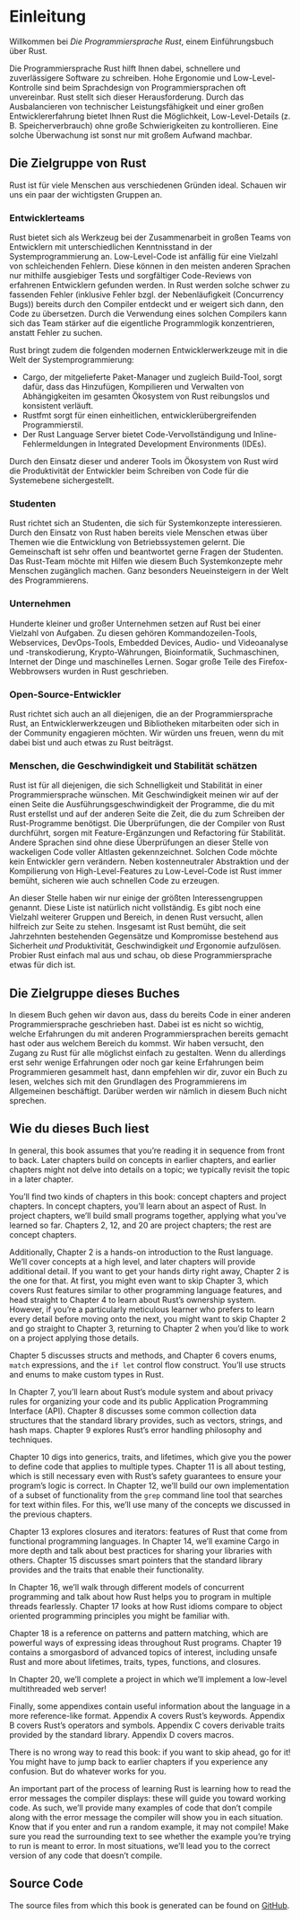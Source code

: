 # Einleitung

Willkommen bei *Die Programmiersprache Rust*, einem Einführungsbuch über Rust.

Die Programmiersprache Rust hilft Ihnen dabei, schnellere und zuverlässigere Software zu schreiben. Hohe Ergonomie und Low-Level-Kontrolle sind beim Sprachdesign von Programmiersprachen oft unvereinbar. Rust stellt sich dieser Herausforderung. Durch das Ausbalancieren von technischer Leistungsfähigkeit und einer großen Entwicklererfahrung bietet Ihnen Rust die Möglichkeit, Low-Level-Details (z. B. Speicherverbrauch) ohne große Schwierigkeiten zu kontrollieren. Eine solche Überwachung ist sonst nur mit großem Aufwand machbar.

## Die Zielgruppe von Rust

Rust ist für viele Menschen aus verschiedenen Gründen ideal. Schauen wir uns ein paar der wichtigsten Gruppen an.

### Entwicklerteams

Rust bietet sich als Werkzeug bei der Zusammenarbeit in großen Teams von Entwicklern mit unterschiedlichen Kenntnisstand in der Systemprogrammierung an. Low-Level-Code ist anfällig für eine Vielzahl von schleichenden Fehlern. Diese können in den meisten anderen Sprachen nur mithilfe ausgiebiger Tests und sorgfältiger Code-Reviews von erfahrenen Entwicklern gefunden werden. In Rust werden solche schwer zu fassenden Fehler (inklusive Fehler bzgl. der Nebenläufigkeit (Concurrency Bugs)) bereits durch den Compiler entdeckt und er weigert sich dann, den Code zu übersetzen. Durch die Verwendung eines solchen Compilers kann sich das Team stärker auf die eigentliche Programmlogik konzentrieren, anstatt Fehler zu suchen.

Rust bringt zudem die folgenden modernen Entwicklerwerkzeuge mit in die Welt der Systemprogrammierung:

* Cargo, der mitgelieferte Paket-Manager und zugleich Build-Tool,
  sorgt dafür, dass das Hinzufügen, Kompilieren und Verwalten von
  Abhängigkeiten im gesamten Ökosystem von Rust reibungslos und
  konsistent verläuft.
* Rustfmt sorgt für einen einheitlichen, entwicklerübergreifenden Programmierstil.
* Der Rust Language Server bietet Code-Vervollständigung und Inline-Fehlermeldungen
  in Integrated Development Environments (IDEs).

Durch den Einsatz dieser und anderer Tools im Ökosystem von Rust wird die Produktivität der Entwickler beim Schreiben von Code für die Systemebene sichergestellt.

### Studenten

Rust richtet sich an Studenten, die sich für Systemkonzepte interessieren. Durch den Einsatz von Rust haben bereits viele Menschen etwas über Themen wie die Entwicklung von Betriebssystemen gelernt. Die Gemeinschaft ist sehr offen und beantwortet gerne Fragen der Studenten. Das Rust-Team möchte mit Hilfen wie diesem Buch Systemkonzepte mehr Menschen zugänglich machen. Ganz besonders Neueinsteigern in der Welt des Programmierens.

### Unternehmen

Hunderte kleiner und großer Unternehmen setzen auf Rust bei einer Vielzahl von Aufgaben. Zu diesen gehören Kommandozeilen-Tools, Webservices, DevOps-Tools, Embedded Devices, Audio- und Videoanalyse und -transkodierung, Krypto-Währungen, Bioinformatik, Suchmaschinen, Internet der Dinge und maschinelles Lernen. Sogar große Teile des Firefox-Webbrowsers wurden in Rust geschrieben.

### Open-Source-Entwickler

Rust richtet sich auch an all diejenigen, die an der Programmiersprache Rust, an Entwicklerwerkzeugen und Bibliotheken mitarbeiten oder sich in der Community engagieren möchten. Wir würden uns freuen, wenn du mit dabei bist und auch etwas zu Rust beiträgst.

### Menschen, die Geschwindigkeit und Stabilität schätzen

Rust ist für all diejenigen, die sich Schnelligkeit und Stabilität in einer Programmiersprache wünschen. Mit Geschwindigkeit meinen wir auf der einen Seite die Ausführungsgeschwindigkeit der Programme, die du mit Rust erstellst und auf der anderen Seite die Zeit, die du zum Schreiben der Rust-Programme benötigst. Die Überprüfungen, die der Compiler von Rust durchführt, sorgen mit Feature-Ergänzungen und Refactoring für Stabilität. Andere Sprachen sind ohne diese Überprüfungen an dieser Stelle von wackeligen Code voller Altlasten gekennzeichnet. Solchen Code möchte kein Entwickler gern verändern. Neben kostenneutraler Abstraktion und der Kompilierung von High-Level-Features zu Low-Level-Code ist Rust immer bemüht, sicheren wie auch schnellen Code zu erzeugen.

An dieser Stelle haben wir nur einige der größten Interessengruppen genannt. Diese Liste ist natürlich nicht vollständig. Es gibt noch eine Vielzahl weiterer Gruppen und Bereich, in denen Rust versucht, allen hilfreich zur Seite zu stehen. Insgesamt ist Rust bemüht, die seit Jahrzehnten bestehenden Gegensätze und Kompromisse bestehend aus Sicherheit *und* Produktivität, Geschwindigkeit *und* Ergonomie aufzulösen. Probier Rust einfach mal aus und schau, ob diese Programmiersprache etwas für dich ist.

## Die Zielgruppe dieses Buches

In diesem Buch gehen wir davon aus, dass du bereits Code in einer anderen Programmiersprache geschrieben hast. Dabei ist es nicht so wichtig, welche Erfahrungen du mit anderen Programmiersprachen bereits gemacht hast oder aus welchem Bereich du kommst. Wir haben versucht, den Zugang zu Rust für alle möglichst einfach zu gestalten. Wenn du allerdings erst sehr wenige Erfahrungen oder noch gar keine Erfahrungen beim Programmieren gesammelt hast, dann empfehlen wir dir, zuvor ein Buch zu lesen, welches sich mit den Grundlagen des Programmierens im Allgemeinen beschäftigt. Darüber werden wir nämlich in diesem Buch nicht sprechen.

## Wie du dieses Buch liest

In general, this book assumes that you’re reading it in sequence from front to
back. Later chapters build on concepts in earlier chapters, and earlier
chapters might not delve into details on a topic; we typically revisit the
topic in a later chapter.

You’ll find two kinds of chapters in this book: concept chapters and project
chapters. In concept chapters, you’ll learn about an aspect of Rust. In project
chapters, we’ll build small programs together, applying what you’ve learned so
far. Chapters 2, 12, and 20 are project chapters; the rest are concept chapters.

Additionally, Chapter 2 is a hands-on introduction to the Rust language. We’ll
cover concepts at a high level, and later chapters will provide additional
detail. If you want to get your hands dirty right away, Chapter 2 is the one
for that. At first, you might even want to skip Chapter 3, which covers Rust
features similar to other programming language features, and head straight to
Chapter 4 to learn about Rust’s ownership system. However, if you’re a
particularly meticulous learner who prefers to learn every detail before moving
onto the next, you might want to skip Chapter 2 and go straight to Chapter 3,
returning to Chapter 2 when you’d like to work on a project applying those
details.

Chapter 5 discusses structs and methods, and Chapter 6 covers enums, `match`
expressions, and the `if let` control flow construct. You’ll use structs and
enums to make custom types in Rust.

In Chapter 7, you’ll learn about Rust’s module system and about privacy rules
for organizing your code and its public Application Programming Interface
(API). Chapter 8 discusses some common collection data structures that the
standard library provides, such as vectors, strings, and hash maps. Chapter 9
explores Rust’s error handling philosophy and techniques.

Chapter 10 digs into generics, traits, and lifetimes, which give you the power
to define code that applies to multiple types. Chapter 11 is all about testing,
which is still necessary even with Rust’s safety guarantees to ensure your
program’s logic is correct. In Chapter 12, we’ll build our own implementation
of a subset of functionality from the `grep` command line tool that searches
for text within files. For this, we’ll use many of the concepts we discussed in
the previous chapters.

Chapter 13 explores closures and iterators: features of Rust that come from
functional programming languages. In Chapter 14, we’ll examine Cargo in more
depth and talk about best practices for sharing your libraries with others.
Chapter 15 discusses smart pointers that the standard library provides and the
traits that enable their functionality.

In Chapter 16, we’ll walk through different models of concurrent programming
and talk about how Rust helps you to program in multiple threads fearlessly.
Chapter 17 looks at how Rust idioms compare to object oriented programming
principles you might be familiar with.

Chapter 18 is a reference on patterns and pattern matching, which are powerful
ways of expressing ideas throughout Rust programs. Chapter 19 contains a
smorgasbord of advanced topics of interest, including unsafe Rust and more
about lifetimes, traits, types, functions, and closures.

In Chapter 20, we’ll complete a project in which we’ll implement a low-level
multithreaded web server!

Finally, some appendixes contain useful information about the language in a
more reference-like format. Appendix A covers Rust’s keywords. Appendix B
covers Rust’s operators and symbols. Appendix C covers derivable traits
provided by the standard library. Appendix D covers macros.

There is no wrong way to read this book: if you want to skip ahead, go for it!
You might have to jump back to earlier chapters if you experience any
confusion. But do whatever works for you.

An important part of the process of learning Rust is learning how to read the
error messages the compiler displays: these will guide you toward working code.
As such, we’ll provide many examples of code that don’t compile along with the
error message the compiler will show you in each situation. Know that if you
enter and run a random example, it may not compile! Make sure you read the
surrounding text to see whether the example you’re trying to run is meant to
error. In most situations, we’ll lead you to the correct version of any code
that doesn’t compile.

## Source Code

The source files from which this book is generated can be found on
[GitHub][book].

[book]: https://github.com/rust-lang/book/tree/master/second-edition/src
